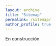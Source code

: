 ```yaml
---
layout: archive
title: "Sitemap"
permalink: /sitemap/
author_profile: true
---
```


En construcción
